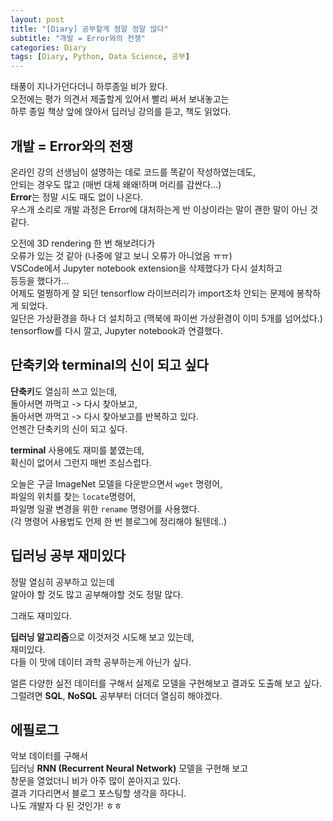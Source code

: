 ```yaml
---
layout: post
title: "[Diary] 공부할게 정말 정말 많다"
subtitle: "개발 = Error와의 전쟁"
categories: Diary
tags: [Diary, Python, Data Science, 공부]
---
```



태풍이 지나가던다더니 하루종일 비가 왔다.  
오전에는 평가 의견서 제출할게 있어서 빨리 써서 보내놓고는  
하루 종일 책상 앞에 앉아서 딥러닝 강의를 듣고, 책도 읽었다.  


## 개발 = Error와의 전쟁 

온라인 강의 선생님이 설명하는 데로 코드를 똑같이 작성하였는데도,  
안되는 경우도 많고 (매번 대체 왜왜!하며 머리를 감싼다...)  
**Error**는 정말 시도 때도 없이 나온다.  
우스개 소리로 개발 과정은 Error에 대처하는게 반 이상이라는 말이 괜한 말이 아닌 것 같다.  

오전에 3D rendering 한 번 해보려다가  
오류가 있는 것 같아 (나중에 알고 보니 오류가 아니었음 ㅠㅠ)  
VSCode에서 Jupyter notebook extension을 삭제했다가 다시 설치하고  
등등을 했다가...  
어제도 멀쩡하게 잘 되던 tensorflow 라이브러리가 import조차 안되는 문제에 봉착하게 되었다.  
일단은 가상환경을 하나 더 설치하고 (맥북에 파이썬 가상환경이 이미 5개를 넘어섰다.)  
tensorflow를 다시 깔고, Jupyter notebook과 연결했다.  


## 단축키와 terminal의 신이 되고 싶다

**단축키**도 열심히 쓰고 있는데,  
돌아서면 까먹고 -> 다시 찾아보고,  
돌아서면 까먹고 -> 다시 찾아보고를 반복하고 있다.  
언젠간 단축키의 신이 되고 싶다.  

**terminal** 사용에도 재미를 붙였는데,  
확신이 없어서 그런지 매번 조심스럽다.  

오늘은 구글 ImageNet 모델을 다운받으면서 `wget` 명령어,   
파일의 위치를 찾는 `locate`명령어,  
파일명 일괄 변경을 위한 `rename` 명령어를 사용했다.  
(각 명령어 사용법도 언제 한 번 블로그에 정리해야 될텐데..)


## 딥러닝 공부 재미있다


정말 열심히 공부하고 있는데  
알아야 할 것도 많고 공부해야할 것도 정말 많다.  

그래도 재미있다.  

**딥러닝 알고리즘**으로 이것저것 시도해 보고 있는데,  
재미있다.  
다들 이 맛에 데이터 과학 공부하는게 아닌가 싶다.  

얼른 다양한 실전 데이터를 구해서 실제로 모델을 구현해보고 결과도 도출해 보고 싶다.   
그럴려면 **SQL**, **NoSQL** 공부부터 더더더 열심히 해야겠다.  


## 에필로그  

악보 데이터를 구해서  
딥러닝 **RNN (Recurrent Neural Network)** 모델을 구현해 보고  
창문을 열었더니 비가 아주 많이 쏟아지고 있다.  
결과 기다리면서 블로그 포스팅할 생각을 하다니.  
나도 개발자 다 된 것인가! ㅎㅎ  


